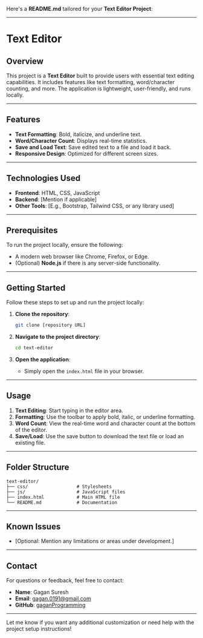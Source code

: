 Here's a **README.md** tailored for your **Text Editor Project**:

---

# **Text Editor**

## **Overview**
This project is a **Text Editor** built to provide users with essential text editing capabilities. It includes features like text formatting, word/character counting, and more. The application is lightweight, user-friendly, and runs locally.

---

## **Features**
- **Text Formatting**: Bold, italicize, and underline text.
- **Word/Character Count**: Displays real-time statistics.
- **Save and Load Text**: Save edited text to a file and load it back.
- **Responsive Design**: Optimized for different screen sizes.

---

## **Technologies Used**
- **Frontend**: HTML, CSS, JavaScript
- **Backend**: [Mention if applicable]
- **Other Tools**: [E.g., Bootstrap, Tailwind CSS, or any library used]

---

## **Prerequisites**
To run the project locally, ensure the following:
- A modern web browser like Chrome, Firefox, or Edge.
- (Optional) **Node.js** if there is any server-side functionality.

---

## **Getting Started**
Follow these steps to set up and run the project locally:

1. **Clone the repository**:
   ```bash
   git clone [repository URL]
   ```

2. **Navigate to the project directory**:
   ```bash
   cd text-editor
   ```

3. **Open the application**:
   - Simply open the `index.html` file in your browser.

---

## **Usage**
1. **Text Editing**: Start typing in the editor area.
2. **Formatting**: Use the toolbar to apply bold, italic, or underline formatting.
3. **Word Count**: View the real-time word and character count at the bottom of the editor.
4. **Save/Load**: Use the save button to download the text file or load an existing file.

---

## **Folder Structure**
```
text-editor/
├── css/                  # Stylesheets
├── js/                   # JavaScript files
├── index.html            # Main HTML file
└── README.md             # Documentation
```

---

## **Known Issues**
- [Optional: Mention any limitations or areas under development.]

---

## **Contact**
For questions or feedback, feel free to contact:
- **Name**: Gagan Suresh
- **Email**: gagan.0191@gmail.com
- **GitHub**: [gaganProgramming](https://github.com/gaganProgramming)

---

Let me know if you want any additional customization or need help with the project setup instructions!